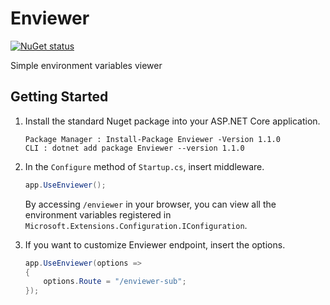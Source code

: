 # Enviewer

[![NuGet status](https://img.shields.io/nuget/v/Enviewer.svg?style=flat&logo=nuget)](https://www.nuget.org/packages/Enviewer)

Simple environment variables viewer

## Getting Started #

1. Install the standard Nuget package into your ASP.NET Core application.

    ```
    Package Manager : Install-Package Enviewer -Version 1.1.0
    CLI : dotnet add package Enviewer --version 1.1.0
    ```

2. In the `Configure` method of `Startup.cs`, insert middleware.

    ```csharp
    app.UseEnviewer();
    ```

    By accessing `/enviewer` in your browser, you can view all the environment variables registered in `Microsoft.Extensions.Configuration.IConfiguration`.

3. If you want to customize Enviewer endpoint, insert the options.

    ```csharp
    app.UseEnviewer(options =>
    {
        options.Route = "/enviewer-sub";
    });
    ```
